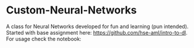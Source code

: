 # Custom-Neural-Networks
A class for Neural Networks developed for fun and learning (pun intended).<br>
Started with base assignment here: https://github.com/hse-aml/intro-to-dl.
<br>
For usage check the notebook: 

